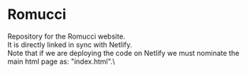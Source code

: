 # Romucci
Repository for the Romucci website.\
It is directly linked in sync with Netlify.\
Note that if we are deploying the code on Netlify we must nominate the main html page as: "index.html".\

